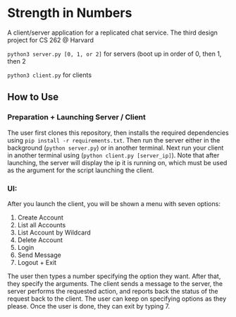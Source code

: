 # Strength in Numbers
A client/server application for a replicated chat service. The third design project for CS 262 @ Harvard

``python3 server.py [0, 1, or 2]`` for servers (boot up in order of 0, then 1, then 2

``python3 client.py`` for clients

## How to Use

### Preparation + Launching Server / Client
The user first clones this repository, then installs the required dependencies using `pip install -r requirements.txt`. Then run the server either in the background (`python server.py`) or in another terminal. Next run your client in another terminal using (`python client.py [server_ip]`). Note that after launching, the server will display the ip it is running on, which must be used as the argument for the script launching the client. 

### UI:
After you launch the client, you will be shown a menu with seven options:
1. Create Account
2. List all Accounts
3. List Account by Wildcard
4. Delete Account
5. Login
6. Send Message
7. Logout + Exit

The user then types a number specifying the option they want. After that, they specify the arguments. The client sends a message to the server, the server performs the requested action, and reports back the status of the request back to the client. The user can keep on specifying options as they please. Once the user is done, they can exit by typing 7.
